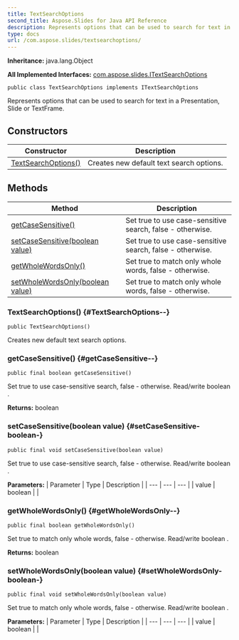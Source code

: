 ```yaml
---
title: TextSearchOptions
second_title: Aspose.Slides for Java API Reference
description: Represents options that can be used to search for text in a Presentation Slide or TextFrame.
type: docs
url: /com.aspose.slides/textsearchoptions/
---
```

**Inheritance:**
java.lang.Object

**All Implemented Interfaces:**
[com.aspose.slides.ITextSearchOptions](../../com.aspose.slides/itextsearchoptions)
```
public class TextSearchOptions implements ITextSearchOptions
```

Represents options that can be used to search for text in a Presentation, Slide or TextFrame.
## Constructors

| Constructor | Description |
| --- | --- |
| [TextSearchOptions()](#TextSearchOptions--) | Creates new default text search options. |
## Methods

| Method | Description |
| --- | --- |
| [getCaseSensitive()](#getCaseSensitive--) | Set true to use case-sensitive search, false - otherwise. |
| [setCaseSensitive(boolean value)](#setCaseSensitive-boolean-) | Set true to use case-sensitive search, false - otherwise. |
| [getWholeWordsOnly()](#getWholeWordsOnly--) | Set true to match only whole words, false - otherwise. |
| [setWholeWordsOnly(boolean value)](#setWholeWordsOnly-boolean-) | Set true to match only whole words, false - otherwise. |
### TextSearchOptions() {#TextSearchOptions--}
```
public TextSearchOptions()
```


Creates new default text search options.

### getCaseSensitive() {#getCaseSensitive--}
```
public final boolean getCaseSensitive()
```


Set true to use case-sensitive search, false - otherwise. Read/write  boolean .

**Returns:**
boolean
### setCaseSensitive(boolean value) {#setCaseSensitive-boolean-}
```
public final void setCaseSensitive(boolean value)
```


Set true to use case-sensitive search, false - otherwise. Read/write  boolean .

**Parameters:**
| Parameter | Type | Description |
| --- | --- | --- |
| value | boolean |  |

### getWholeWordsOnly() {#getWholeWordsOnly--}
```
public final boolean getWholeWordsOnly()
```


Set true to match only whole words, false - otherwise. Read/write  boolean .

**Returns:**
boolean
### setWholeWordsOnly(boolean value) {#setWholeWordsOnly-boolean-}
```
public final void setWholeWordsOnly(boolean value)
```


Set true to match only whole words, false - otherwise. Read/write  boolean .

**Parameters:**
| Parameter | Type | Description |
| --- | --- | --- |
| value | boolean |  |

